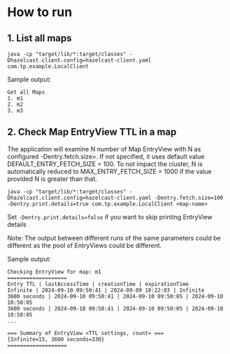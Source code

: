 # How to run

## 1. List all maps
`java -cp "target/lib/*:target/classes" -Dhazelcast.client.config=hazelcast-client.yaml com.tp.example.LocalClient`

Sample output:
```
Get all Maps
1. m1
2. m2
3. m3
```

## 2. Check Map EntryView TTL in a map
The application will examine N number of Map EntryView with N as configured -Dentry.fetch.size=<N>. If not specified, it uses default value DEFAULT_ENTRY_FETCH_SIZE = 100.
To not impact the cluster, N is automatically reduced to MAX_ENTRY_FETCH_SIZE = 1000 if the value provided N is greater than that.

`java -cp "target/lib/*:target/classes" -Dhazelcast.client.config=hazelcast-client.yaml -Dentry.fetch.size=100 -Dentry.print.details=true com.tp.example.LocalClient <map-name>`

Set `-Dentry.print.details=false` if you want to skip printing EntryView details

Note: The output between different runs of the same parameters could be different as the pool of EntryViews could be different.

Sample output:

```
Checking EntryView for map: m1
===================
Entry TTL | lastAccessTime | creationTime | expirationTime
Infinite | 2024-09-10 09:50:41 | 2024-09-09 18:22:03 | Infinite
3600 seconds | 2024-09-10 09:50:41 | 2024-09-10 09:50:05 | 2024-09-10 10:50:05
3600 seconds | 2024-09-10 09:50:41 | 2024-09-10 09:50:05 | 2024-09-10 10:50:05
...

=== Summary of EntryView <TTL settings, count> === 
{Infinite=15, 3600 seconds=330}
===================
```